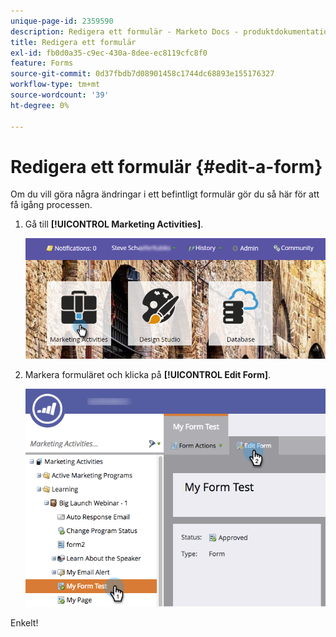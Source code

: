```yaml
---
unique-page-id: 2359590
description: Redigera ett formulär - Marketo Docs - produktdokumentation
title: Redigera ett formulär
exl-id: fb0d0a35-c9ec-430a-8dee-ec8119cfc8f0
feature: Forms
source-git-commit: 0d37fbdb7d08901458c1744dc68893e155176327
workflow-type: tm+mt
source-wordcount: '39'
ht-degree: 0%

---
```


# Redigera ett formulär {#edit-a-form}

Om du vill göra några ändringar i ett befintligt formulär gör du så här för att få igång processen.

1. Gå till **[!UICONTROL Marketing Activities]**.

   ![](assets/login-marketing-activities.png)

1. Markera formuläret och klicka på **[!UICONTROL Edit Form]**.

   ![](assets/editform.png)

Enkelt!
